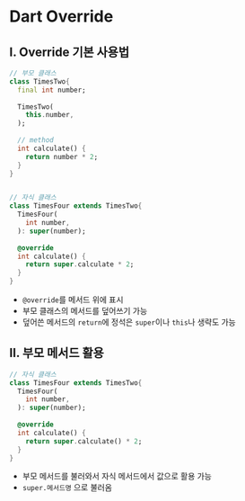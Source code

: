 # Dart Override

## Ⅰ. Override 기본 사용법
```dart
// 부모 클래스
class TimesTwo{
  final int number;
  
  TimesTwo(
    this.number,
  );
    
  // method
  int calculate() {
    return number * 2;
  }
}


// 자식 클래스
class TimesFour extends TimesTwo{
  TimesFour(
    int number,
  ): super(number);
   
  @override
  int calculate() {
    return super.calculate * 2;
  }
}
```
- `@override`를 메서드 위에 표시
- 부모 클래스의 메서드를 덮어쓰기 가능
- 덮어쓴 메서드의 `return`에 정석은 `super`이나 `this`나 생략도 가능

## Ⅱ. 부모 메서드 활용
```dart
// 자식 클래스
class TimesFour extends TimesTwo{
  TimesFour(
    int number,
  ): super(number);
   
  @override
  int calculate() {
    return super.calculate() * 2;
  }
}
```
- 부모 메서드를 불러와서 자식 메서드에서 값으로 활용 가능
- `super.메서드명` 으로 불러옴